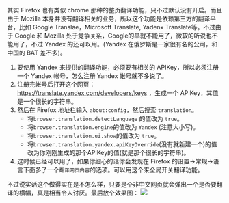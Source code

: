 其实 Firefox 也有类似 chrome 那种的整页翻译功能，只不过默认没有开启。而且由于 Mozilla 本身并没有翻译相关的业务，所以这个功能是依赖第三方的翻译平台，比如 Google Translae，Microsoft Translate, Yadenx Translate等。不过由于 Google 和 Mozilla 处于竞争关系，Google的早就不能用了，微软的听说也不能用了，不过 Yandex 的还可以用。(Yandex 在俄罗斯是一家很有名的公司，和中国的 BAT 差不多)。

1. 要使用 Yandex 来提供的翻译功能，必须要有相关的 APIKey，所以必须注册一个 Yandex 帐号，怎么注册 Yandex 帐号就不多说了。
2. 注册完帐号后打开这个网页：https://translate.yandex.com/developers/keys ，生成一个 APIKey，其值是一个很长的字符串。
3. 然后在 Firefox 地址栏输入 `about:config`，然后搜索 `translation`。
    + 将`browser.translation.detectLanguage` 的值改为 `true`。
    + 将`browser.translation.engine`的值改为 `Yandex` (注意大小写)。
    + 将`browser.translation.ui.show`的值改为 `true`。
    + 将`browser.translation.yandex.apiKeyOverride`(没有就新建一个)的值改为你刚刚生成的那个APIKey的值(就是那个很长的字符串)。
4. 这时候已经可以用了，如果你细心的话你会发现在 Firefox 的设置->常规->语言下面多了一个`翻译网页内容`的选项。可以用这个来全局开关翻译功能。

不过说实话这个做得实在是不怎么样，只要是个非中文网页就会弹出一个是否要翻译的横幅，真是相当令人讨厌。最后放个效果图：
![](https://user-images.githubusercontent.com/17108640/67200445-59972600-f436-11e9-8e77-95d156f0107a.png)
